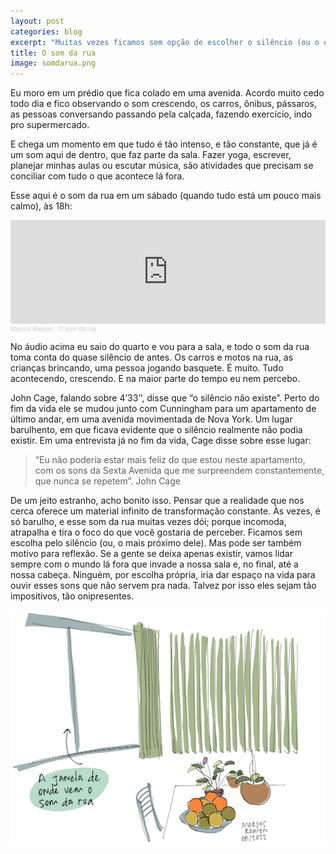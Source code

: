 ```yaml
---
layout: post
categories: blog
excerpt: "Muitas vezes ficamos sem opção de escolher o silêncio (ou o que seria mais próximo dele), e o barulho quase nos consome"
title: O som da rua
image: somdarua.png
---
```


Eu moro em um prédio que fica colado em uma avenida. Acordo muito cedo todo dia e fico observando o som crescendo, os carros, ônibus, pássaros, as pessoas conversando passando pela calçada, fazendo exercício, indo pro supermercado. 

E chega um momento em que tudo é tão intenso, e tão constante, que já é um som aqui de dentro, que faz parte da sala. Fazer yoga, escrever, planejar minhas aulas ou escutar música, são atividades que precisam se conciliar com tudo o que acontece lá fora.

Esse aqui é o som da rua em um sábado (quando tudo está um pouco mais calmo), às 18h:

<iframe width="100%" height="166" scrolling="no" frameborder="no" allow="autoplay" src="https://w.soundcloud.com/player/?url=https%3A//api.soundcloud.com/tracks/1319257954&color=%23ff5500&auto_play=false&hide_related=false&show_comments=true&show_user=true&show_reposts=false&show_teaser=true"></iframe><div style="font-size: 10px; color: #cccccc;line-break: anywhere;word-break: normal;overflow: hidden;white-space: nowrap;text-overflow: ellipsis; font-family: Interstate,Lucida Grande,Lucida Sans Unicode,Lucida Sans,Garuda,Verdana,Tahoma,sans-serif;font-weight: 100;"><a href="https://soundcloud.com/marcosramon" title="Marcos Ramon" target="_blank" style="color: #cccccc; text-decoration: none;">Marcos Ramon</a> · <a href="https://soundcloud.com/marcosramon/o-som-da-rua" title="O som da rua" target="_blank" style="color: #cccccc; text-decoration: none;">O som da rua</a></div>

No áudio acima eu saio do quarto e vou para a sala, e todo o som da rua toma conta do quase silêncio de antes. Os carros e motos na rua, as crianças brincando, uma pessoa jogando basquete. É muito. Tudo acontecendo, crescendo. E na maior parte do tempo eu nem percebo. 

John Cage, falando sobre 4’33’’, disse que “o silêncio não existe”. Perto do fim da vida ele se mudou junto com Cunningham para um apartamento de último andar, em uma avenida movimentada de Nova York. Um lugar barulhento, em que ficava evidente que o silêncio realmente não podia existir. Em uma entrevista já no fim da vida, Cage disse sobre esse lugar:

> “Eu não poderia estar mais feliz do que estou neste apartamento, com os sons da Sexta Avenida que me surpreendem constantemente, que nunca se repetem”. John Cage

De um jeito estranho, acho bonito isso. Pensar que a realidade que nos cerca oferece um material infinito de transformação constante. Às vezes, é só barulho, e esse som da rua muitas vezes dói; porque incomoda, atrapalha e tira o foco do que você gostaria de perceber. Ficamos sem escolha pelo silêncio (ou, o mais próximo dele). Mas pode ser também motivo para reflexão. Se a gente se deixa apenas existir, vamos lidar sempre com o mundo lá fora que invade a nossa sala e, no final, até a nossa cabeça. Ninguém, por escolha própria, iria dar espaço na vida para ouvir esses sons que não servem pra nada. Talvez por isso eles sejam tão impositivos, tão onipresentes.

<img src="/assets/images/somdarua.png">
